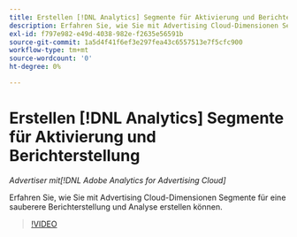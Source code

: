 ```yaml
---
title: Erstellen [!DNL Analytics] Segmente für Aktivierung und Berichterstellung
description: Erfahren Sie, wie Sie mit Advertising Cloud-Dimensionen Segmente für eine sauberere Berichterstellung und Analyse erstellen können.
exl-id: f797e982-e49d-4038-982e-f2635e56591b
source-git-commit: 1a5d4f41f6ef3e297fea43c6557513e7f5cfc900
workflow-type: tm+mt
source-wordcount: '0'
ht-degree: 0%

---
```


# Erstellen [!DNL Analytics] Segmente für Aktivierung und Berichterstellung

*Advertiser mit[!DNL Adobe Analytics for Advertising Cloud]*

Erfahren Sie, wie Sie mit Advertising Cloud-Dimensionen Segmente für eine sauberere Berichterstellung und Analyse erstellen können.

>[!VIDEO](https://video.tv.adobe.com/v/33916)
